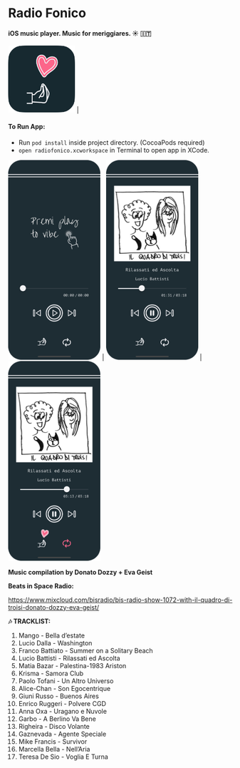 #  Radio Fonico

#### iOS music player. Music for meriggiares. ☀️ 🇮🇹

<img src="radiofonico/Assets.xcassets/Screenshots/appstore.imageset/appstore.png" alt="launch screen screenshot" width="150" height="150"/> |

#### **To Run App:** 
- Run `pod install` inside project directory. (CocoaPods required)
- `open radiofonico.xcworkspace` in Terminal to open app in XCode.

<img src="radiofonico/Assets.xcassets/Screenshots/01.imageset/01.png" alt="premi play screenshot" width="207" height="448"/> |
<img src="radiofonico/Assets.xcassets/Screenshots/02.imageset/02.png" alt="music player screenshot" width="207" height="448"/> |
<img src="radiofonico/Assets.xcassets/Screenshots/03.imageset/03.png" alt="music player with active icons screenshot" width="207" height="448"/>

**Music compilation by Donato Dozzy + Eva Geist**

**Beats in Space Radio:**

https://www.mixcloud.com/bisradio/bis-radio-show-1072-with-il-quadro-di-troisi-donato-dozzy-eva-geist/

**🎶 TRACKLIST:**
1. Mango - Bella d’estate 
2. Lucio Dalla - Washington 
3. Franco Battiato - Summer on a Solitary Beach 
4. Lucio Battisti - Rilassati ed Ascolta 
5. Matia Bazar - Palestina-1983 Ariston
6. Krisma - Samora Club
7. Paolo Tofani - Un Altro Universo 
8. Alice-Chan - Son Egocentrique 
9. Giuni Russo - Buenos Aires
10. Enrico Ruggeri - Polvere CGD
11. Anna Oxa - Uragano e Nuvole 
12. Garbo - A Berlino Va Bene 
13. Righeira - Disco Volante 
14. Gaznevada - Agente Speciale 
15. Mike Francis - Survivor
16. Marcella Bella - Nell’Aria 
17. Teresa De Sio - Voglia E Turna
